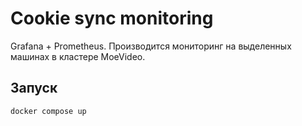 # Cookie sync monitoring

Grafana + Prometheus. Производится мониторинг на выделенных машинах в кластере MoeVideo.

## Запуск

```shell
docker compose up
```
